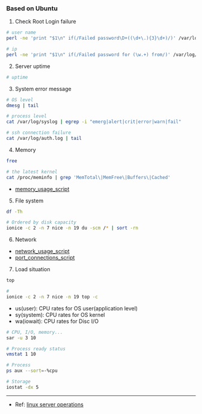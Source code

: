 ### Based on Ubuntu

1. Check Root Login failure

```sh
# user name
perl -ne 'print "$1\n" if(/Failed password\D+((\d+\.){3}\d+)/)' /var/log/secure | sort | uniq -c | sort -rn |head -10

# ip
perl -ne 'print "$1\n" if(/Failed password for (\w.+) from/)' /var/log/auth.log | sort | uniq -c | sort -rn | head -10
```

2. Server uptime

```sh
# uptime
```

3. System error message
```sh
# OS level
dmesg | tail

# process level
cat /var/log/syslog | egrep -i "emerg|alert|crit|error|warn|fail"

# ssh connection failure
cat /var/log/auth.log | tail
```

4. Memory
```sh
free

# the latest kernel
cat /proc/meminfo | grep 'MemTotal\|MemFree\|Buffers\|Cached'
```

- [memory_usage_script](memory_usage_free.sh)

5. File system
```sh
df -Th

# Ordered by disk capacity
ionice -c 2 -n 7 nice -n 19 du -scm /* | sort -rn
```

6. Network
- [network_usage_script](netmon.sh)
- [port_connections_script](connection_ports.sh)

7. Load situation
```sh
top

#
ionice -c 2 -n 7 nice -n 19 top -c
```
- us(user): CPU rates for OS user(application level)
- sy(system): CPU rates for OS kernel
- wa(iowait): CPU rates for Disc I/O

```sh
# CPU, I/O, memory...
sar -u 3 10

# Process ready status
vmstat 1 10

# Process
ps aux --sort=-%cpu
```

```sh
# Storage
iostat -dx 5
```

---
- Ref: [linux server operations](https://www.mimul.com/blog/linux-server-operations/)
